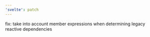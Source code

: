 ```yaml
---
'svelte': patch
---
```


fix: take into account member expressions when determining legacy reactive dependencies
